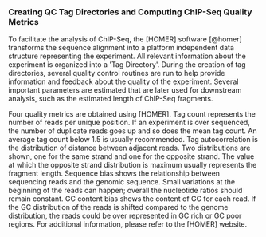 ### Creating QC Tag Directories and Computing ChIP-Seq Quality Metrics

To facilitate the analysis of ChIP-Seq, the [HOMER] software [@homer] transforms the sequence alignment into a platform independent data structure representing the experiment. All relevant information about the experiment is organized into a 'Tag Directory'. During the creation of tag directories, several quality control routines are run to help provide information and feedback about the quality of the experiment. Several important parameters are estimated that are later used for downstream analysis, such as the estimated length of ChIP-Seq fragments.

Four quality metrics are obtained using [HOMER]. Tag count represents the number of reads per unique position. If an experiment is over sequenced, the number of duplicate reads goes up and so does the mean tag count. An average tag count below 1.5 is usually recommended. Tag autocorrelation is the distribution of distance between adjacent reads. Two distributions are shown, one for the same strand and one for the opposite strand. The value at which the opposite strand distribution is maximum usually represents the fragment length. Sequence bias shows the relationship between sequencing reads and the genomic sequence. Small variations at the beginning of the reads can happen; overall the nucleotide ratios should remain constant. GC content bias shows the content of GC for each read. If the GC distribution of the reads is shifted compared to the genome distribution, the reads could be over represented in GC rich or GC poor regions. For additional information, please refer to the [HOMER] website.

